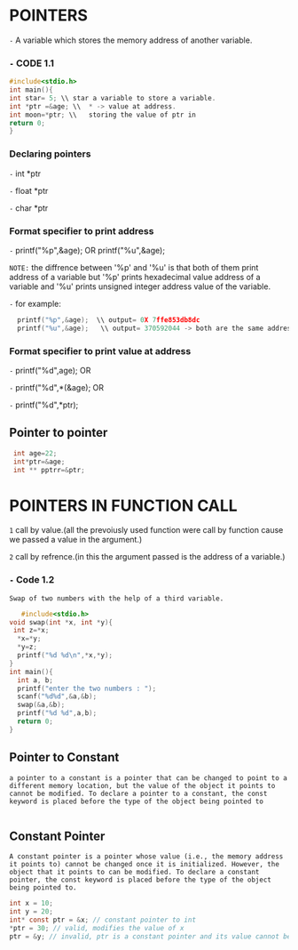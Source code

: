 #  POINTERS

`-` A variable which stores the memory address of another variable.

### `-` CODE 1.1
```c
#include<stdio.h>
int main(){
int star= 5; \\ star a variable to store a variable.
int *ptr =&age; \\  * -> value at address.
int moon=*ptr; \\   storing the value of ptr in  
return 0;
}
```

### Declaring pointers
 `-` int *ptr
 
 `-` float *ptr
 
 `-` char *ptr

### Format specifier to print address 
`-` printf("%p",&age);    OR   printf("%u",&age);

`NOTE:`  the diffrence between '%p' and '%u' is that both of them print address of a variable but '%p' prints hexadecimal value address of a variable and '%u' prints unsigned                 integer address value of the variable.  



`-` for example:  
```c
  printf("%p",&age);  \\ output= 0X 7ffe853db8dc
  printf("%u",&age);   \\ output= 370592044 -> both are the same address but since above one is hard to read so this one is used for user compatibility.
```

### Format specifier to print value at address
`-` printf("%d",age);   OR 

`-` printf("%d",*(&age);  OR      

`-` printf("%d",*ptr);


## Pointer to pointer
```c
 int age=22;
 int*ptr=&age;
 int ** pptrr=&ptr;
```
# POINTERS IN FUNCTION CALL
`1` call by value.(all the prevoiusly used function were call by function cause we passed a value in the argument.)

`2` call by refrence.(in this the argument passed is the address of a variable.)
### `-` Code  1.2
    Swap of two numbers with the help of a third variable.
```c
   #include<stdio.h>
void swap(int *x, int *y){
 int z=*x;
  *x=*y;
  *y=z;
  printf("%d %d\n",*x,*y);
}
int main(){
  int a, b;
  printf("enter the two numbers : ");
  scanf("%d%d",&a,&b);
  swap(&a,&b);
  printf("%d %d",a,b);
  return 0;
}
```
## Pointer to Constant

`a pointer to a constant is a pointer that can be changed to point to a different memory location, but the value of the object it points to cannot be modified. To declare a pointer to a constant, the const keyword is placed before the type of the object being pointed to`

```c


```
## Constant Pointer
`A constant pointer is a pointer whose value (i.e., the memory address it points to) cannot be changed once it is initialized. However, the object that it points to can be modified. To declare a constant pointer, the const keyword is placed before the type of the object being pointed to.`

```c
int x = 10;
int y = 20;
int* const ptr = &x; // constant pointer to int
*ptr = 30; // valid, modifies the value of x
ptr = &y; // invalid, ptr is a constant pointer and its value cannot be changed.
```
